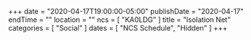 +++
date = "2020-04-17T19:00:00-05:00"
publishDate = "2020-04-17"
endTime = ""
location = ""
ncs = [ "KA0LDG" ]
title = "Isolation Net"
categories = [ "Social" ]
dates = [ "NCS Schedule", "Hidden" ]
+++
